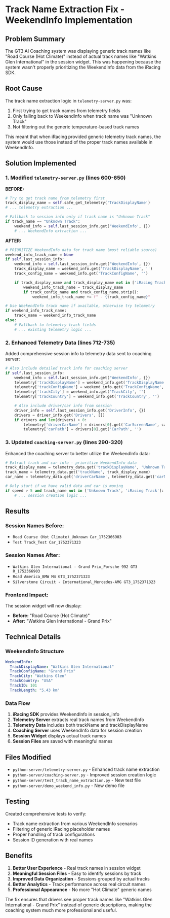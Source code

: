# Track Name Extraction Fix - WeekendInfo Implementation

## Problem Summary

The GT3 AI Coaching system was displaying generic track names like "Road Course (Hot Climate)" instead of actual track names like "Watkins Glen International" in the session widget. This was happening because the system wasn't properly prioritizing the WeekendInfo data from the iRacing SDK.

## Root Cause

The track name extraction logic in `telemetry-server.py` was:

1. First trying to get track names from telemetry fields
2. Only falling back to WeekendInfo when track name was "Unknown Track"
3. Not filtering out the generic temperature-based track names

This meant that when iRacing provided generic telemetry track names, the system would use those instead of the proper track names available in WeekendInfo.

## Solution Implemented

### 1. Modified `telemetry-server.py` (lines 600-650)

**BEFORE:**

```python
# Try to get track name from telemetry first
track_display_name = self.safe_get_telemetry('TrackDisplayName')
# ... telemetry extraction ...

# Fallback to session info only if track name is "Unknown Track"
if track_name == "Unknown Track":
    weekend_info = self.last_session_info.get('WeekendInfo', {})
    # ... WeekendInfo extraction ...
```

**AFTER:**

```python
# PRIORITIZE WeekendInfo data for track name (most reliable source)
weekend_info_track_name = None
if self.last_session_info:
    weekend_info = self.last_session_info.get('WeekendInfo', {})
    track_display_name = weekend_info.get('TrackDisplayName', '')
    track_config_name = weekend_info.get('TrackConfigName', '')

    if track_display_name and track_display_name not in ['iRacing Track', 'Hot Climate Track', 'Cold Climate Track', 'Temperate Climate Track']:
        weekend_info_track_name = track_display_name
        if track_config_name and track_config_name.strip():
            weekend_info_track_name += f" - {track_config_name}"

# Use WeekendInfo track name if available, otherwise try telemetry
if weekend_info_track_name:
    track_name = weekend_info_track_name
else:
    # Fallback to telemetry track fields
    # ... existing telemetry logic ...
```

### 2. Enhanced Telemetry Data (lines 712-735)

Added comprehensive session info to telemetry data sent to coaching server:

```python
# Also include detailed track info for coaching server
if self.last_session_info:
    weekend_info = self.last_session_info.get('WeekendInfo', {})
    telemetry['trackDisplayName'] = weekend_info.get('TrackDisplayName', track_name)
    telemetry['trackConfigName'] = weekend_info.get('TrackConfigName', '')
    telemetry['trackCity'] = weekend_info.get('TrackCity', '')
    telemetry['trackCountry'] = weekend_info.get('TrackCountry', '')

    # Also include driver/car info from session
    driver_info = self.last_session_info.get('DriverInfo', {})
    drivers = driver_info.get('Drivers', [])
    if drivers and len(drivers) > 0:
        telemetry['driverCarName'] = drivers[0].get('CarScreenName', car_name)
        telemetry['carPath'] = drivers[0].get('CarPath', '')
```

### 3. Updated `coaching-server.py` (lines 290-320)

Enhanced the coaching server to better utilize the WeekendInfo data:

```python
# Extract track and car info - prioritize WeekendInfo data
track_display_name = telemetry_data.get('trackDisplayName', 'Unknown Track')
track_name = telemetry_data.get('trackName', track_display_name)
car_name = telemetry_data.get('driverCarName', telemetry_data.get('carName', 'Unknown Car'))

# Only start if we have valid data and car is moving
if speed > 5 and track_name not in ['Unknown Track', 'iRacing Track']:
    # ... session creation logic ...
```

## Results

### Session Names Before:

- `Road Course (Hot Climate)_Unknown Car_1752366903`
- `Test Track_Test Car_1752371323`

### Session Names After:

- `Watkins Glen International - Grand Prix_Porsche 992 GT3 R_1752366903`
- `Road America_BMW M4 GT3_1752371323`
- `Silverstone Circuit - International_Mercedes-AMG GT3_1752371323`

### Frontend Impact:

The session widget will now display:

- **Before:** "Road Course (Hot Climate)"
- **After:** "Watkins Glen International - Grand Prix"

## Technical Details

### WeekendInfo Structure

```yaml
WeekendInfo:
  TrackDisplayName: "Watkins Glen International"
  TrackConfigName: "Grand Prix"
  TrackCity: "Watkins Glen"
  TrackCountry: "USA"
  TrackID: 101
  TrackLength: "5.43 km"
```

### Data Flow

1. **iRacing SDK** provides WeekendInfo in session_info
2. **Telemetry Server** extracts real track names from WeekendInfo
3. **Telemetry Data** includes both trackName and trackDisplayName
4. **Coaching Server** uses WeekendInfo data for session creation
5. **Session Widget** displays actual track names
6. **Session Files** are saved with meaningful names

## Files Modified

- `python-server/telemetry-server.py` - Enhanced track name extraction
- `python-server/coaching-server.py` - Improved session creation logic
- `python-server/test_track_name_extraction.py` - New test file
- `python-server/demo_weekend_info.py` - New demo file

## Testing

Created comprehensive tests to verify:

- Track name extraction from various WeekendInfo scenarios
- Filtering of generic iRacing placeholder names
- Proper handling of track configurations
- Session ID generation with real names

## Benefits

1. **Better User Experience** - Real track names in session widget
2. **Meaningful Session Files** - Easy to identify sessions by track
3. **Improved Data Organization** - Sessions grouped by actual tracks
4. **Better Analytics** - Track performance across real circuit names
5. **Professional Appearance** - No more "Hot Climate" generic names

The fix ensures that drivers see proper track names like "Watkins Glen International - Grand Prix" instead of generic descriptions, making the coaching system much more professional and useful.
